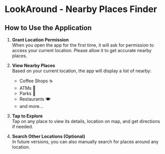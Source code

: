 

# LookAround - Nearby Places Finder

## How to Use the Application

1. **Grant Location Permission**  
   When you open the app for the first time, it will ask for permission to access your current location. Please allow it to get accurate nearby places.

2. **View Nearby Places**  
   Based on your current location, the app will display a list of nearby:
   - Coffee Shops ☕
   - ATMs 🏧
   - Parks 🌳
   - Restaurants 🍽️
   - and more...

3. **Tap to Explore**  
   Tap on any place to view its details, location on map, and get directions if needed.

4. **Search Other Locations (Optional)**  
   In future versions, you can also manually search for places around any location.